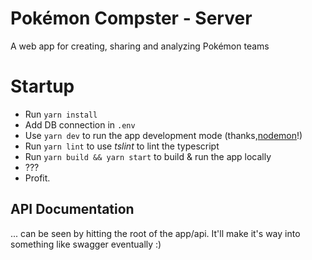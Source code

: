 # Pokémon Compster - Server
A web app for creating, sharing and analyzing Pokémon teams

# Startup
* Run `yarn install`
* Add DB connection in `.env`
* Use `yarn dev` to run the app development mode (thanks,[nodemon](https://www.npmjs.com/package/nodemon)!)
* Run `yarn lint` to use _tslint_ to lint the typescript
* Run `yarn build && yarn start` to build & run the app locally
* ???
* Profit.

## API Documentation
... can be seen by hitting the root of the app/api. It'll make it's way into something like swagger eventually :)

